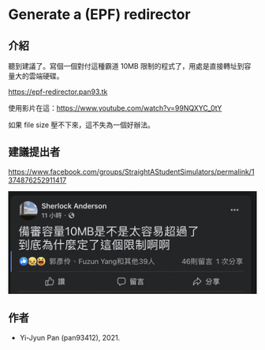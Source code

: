 # Generate a (EPF) redirector

## 介紹

聽到建議了。寫個一個對付這種霸道 10MB 限制的程式了，用處是直接轉址到容量大的雲端硬碟。

<https://epf-redirector.pan93.tk>

使用影片在這：<https://www.youtube.com/watch?v=99NQXYC_0tY>

如果 file size 壓不下來，這不失為一個好辦法。

## 建議提出者

<https://www.facebook.com/groups/StraightAStudentSimulators/permalink/1374876252911417>

![10MB is too small](./assets/image/10mb-is-too-small.png)

## 作者

- Yi-Jyun Pan (pan93412), 2021.
